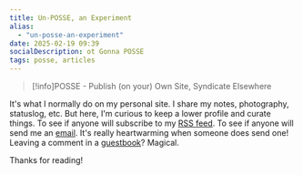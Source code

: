 ```yaml
---
title: Un-POSSE, an Experiment
alias:
  - "un-posse-an-experiment"
date: 2025-02-19 09:39
socialDescription: ot Gonna POSSE
tags: posse, articles
---
```


> [!info]POSSE - Publish (on your) Own Site, Syndicate Elsewhere

It's what I normally do on my personal site. I share my notes, photography, statuslog, etc. But here, I'm curious to keep a lower profile and curate things. To see if anyone will subscribe to my  [RSS feed](/index.xml). To see if anyone will send me an [email](/about#contact/). It's really heartwarming when someone does send one! Leaving a comment in a [guestbook](/guestbook/)? Magical.

Thanks for reading!